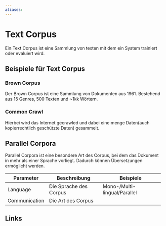 ```yaml
---
aliases: 
---
```

# Text Corpus 
Ein Text Corpus ist eine Sammlung von texten mit dem ein System trainiert oder evaluiert wird.

## Beispiele für Text Corpus
### Brown Corpus
Der Brown Corpus ist eine Sammlung von Dokumenten aus 1961. Bestehend aus 15 Genres, 500 Texten und ~1kk Wörtern.
### Common Crawl
Hierbei wird das Internet gecrawled und dabei eine menge Daten(auch kopierrechtlich geschützte Daten) gesammelt.
## Parallel Corpora
Parallel Corpora ist eine besondere Art des Corpus, bei dem das Dokument in mehr als einer Sprache vorliegt. Dadurch können Übersetzungen ermöglicht werden.

| Parameter     | Beschreibung           | Beispiele                    |
| ------------- | ---------------------- | ---------------------------- |
| Language      | Die Sprache des Corpus | Mono-/Multi-lingual/Parallel |
| Communication | Die Art des Corpus                       |                              |
## Links